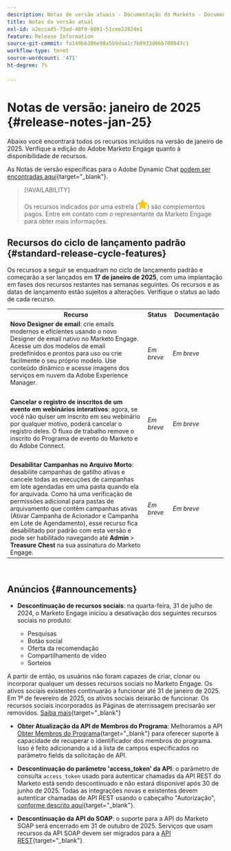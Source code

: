 ```yaml
---
description: Notas de versão atuais - Documentação do Marketo - Documentação do produto
title: Notas da versão atual
exl-id: a2eccad5-73ad-48f9-8091-51cee23824e1
feature: Release Information
source-git-commit: fa149bb386e98a5b9daa1c7b8933d66b708047c1
workflow-type: tm+mt
source-wordcount: '471'
ht-degree: 7%

---
```


# Notas de versão: janeiro de 2025 {#release-notes-jan-25}

Abaixo você encontrará todos os recursos incluídos na versão de janeiro de 2025. Verifique a edição do Adobe Marketo Engage quanto à disponibilidade de recursos.

As Notas de versão específicas para o Adobe Dynamic Chat [podem ser encontradas aqui](/help/marketo/release-notes/dynamic-chat.md){target="_blank"}.

>[!AVAILABILITY]
>
>Os recursos indicados por uma estrela (![star](assets/yellow-star.png)) são complementos pagos. Entre em contato com o representante da Marketo Engage para obter mais informações.

## Recursos do ciclo de lançamento padrão {#standard-release-cycle-features}

Os recursos a seguir se enquadram no ciclo de lançamento padrão e começarão a ser lançados em **17 de janeiro de 2025**, com uma implantação em fases dos recursos restantes nas semanas seguintes. Os recursos e as datas de lançamento estão sujeitos a alterações. Verifique o status ao lado de cada recurso.

<table style="table-layout:auto"> 
 <tbody> 
  <tr> 
   <th style="width:65%">Recurso</th> 
   <th style="width:10%">Status</th>
   <th style="width:25%">Documentação</th>
  </tr>
    <tr> 
   <td><strong>Novo Designer de email</strong>: crie emails modernos e eficientes usando o novo Designer de email nativo no Marketo Engage. Acesse um dos modelos de email predefinidos e prontos para uso ou crie facilmente o seu próprio modelo. Use conteúdo dinâmico e acesse imagens dos serviços em nuvem da Adobe Experience Manager.</td> 
   <td><i>Em breve</i></td>
   <td><i>Em breve</i></td>
  </tr>
  <tr> 
   <td> </td> 
   <td> </td>
   <td> </td>
  </tr>
  <tr> 
   <td><strong>Cancelar o registro de inscritos de um evento em webinários interativos</strong>: agora, se você não quiser um inscrito em seu webinário por qualquer motivo, poderá cancelar o registro deles. O fluxo de trabalho remove o inscrito do Programa de evento do Marketo e do Adobe Connect.</td> 
   <td><i>Em breve</i></td>
   <td><i>Em breve</i></td>
  </tr>
  <tr> 
   <td> </td> 
   <td> </td>
   <td> </td>
  </tr>
  <tr> 
   <td><strong>Desabilitar Campanhas no Arquivo Morto</strong>: desabilite campanhas de gatilho ativas e cancele todas as execuções de campanhas em lote agendadas em uma pasta quando ela for arquivada. Como há uma verificação de permissões adicional para pastas de arquivamento que contêm campanhas ativas (Ativar Campanha de Acionador e Campanha em Lote de Agendamento), esse recurso fica desabilitado por padrão com esta versão e pode ser habilitado navegando até <b>Admin</b> &gt; <b>Treasure Chest</b> na sua assinatura do Marketo Engage.</td> 
   <td><i>Em breve</i></td>
   <td><i>Em breve</i></td>
  </tr>
 </tbody> 
</table>
<br/>

## Anúncios {#announcements}

* **Descontinuação de recursos sociais**: na quarta-feira, 31 de julho de 2024, o Marketo Engage iniciou a desativação dos seguintes recursos sociais no produto:

   * Pesquisas
   * Botão social
   * Oferta da recomendação
   * Compartilhamento de vídeo
   * Sorteios

A partir de então, os usuários não foram capazes de criar, clonar ou incorporar qualquer um desses recursos sociais no Marketo Engage. Os ativos sociais existentes continuarão a funcionar até 31 de janeiro de 2025. Em 1º de fevereiro de 2025, os ativos sociais deixarão de funcionar. Os recursos sociais incorporados às Páginas de aterrissagem precisarão ser removidos. [Saiba mais](https://nation.marketo.com/t5/employee-blogs/marketo-engage-social-features-deprecation/ba-p/351977){target="_blank"}

* **Obter Atualização da API de Membros do Programa**: Melhoramos a API [Obter Membros do Programa](https://experienceleague.adobe.com/en/docs/marketo-developer/marketo/rest/lead-database/program-members#query){target="_blank"} para oferecer suporte à capacidade de recuperar o identificador dos membros do programa. Isso é feito adicionando a id à lista de campos especificados no parâmetro fields da solicitação de API.

* **Descontinuação do parâmetro &#39;access_token&#39; da API**: o parâmetro de consulta `access_token` usado para autenticar chamadas da API REST do Marketo está sendo descontinuado e não estará disponível após 30 de junho de 2025. Todas as integrações novas e existentes devem autenticar chamadas de API REST usando o cabeçalho &quot;Autorização&quot;, [conforme descrito aqui](https://experienceleague.adobe.com/en/docs/marketo-developer/marketo/rest/authentication){target="_blank"}.

* **Descontinuação da API do SOAP**: o suporte para a API do Marketo SOAP será encerrado em 31 de outubro de 2025. Serviços que usam recursos da API SOAP devem ser migrados para a [API REST](https://experienceleague.adobe.com/en/docs/marketo-developer/marketo/rest/rest-api){target="_blank"}.

